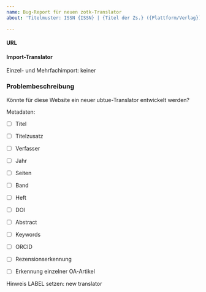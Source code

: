 ```yaml
---
name: Bug-Report für neuen zotk-Translator
about: 'Titelmuster: ISSN {ISSN} | {Titel der Zs.} ({Plattform/Verlag}) | Neuer Translator'

---
```


#### URL

  
#### Import-Translator
Einzel- und Mehrfachimport:
keiner

  
### Problembeschreibung
Könnte für diese Website ein neuer ubtue-Translator entwickelt werden?

Metadaten:

- [ ] Titel
- [ ] Titelzusatz
- [ ] Verfasser
- [ ] Jahr
- [ ] Seiten
- [ ] Band
- [ ] Heft
- [ ] DOI
- [ ] Abstract
- [ ] Keywords
- [ ] ORCID
- [ ] Rezensionserkennung
- [ ] Erkennung einzelner OA-Artikel






Hinweis LABEL setzen: new translator

